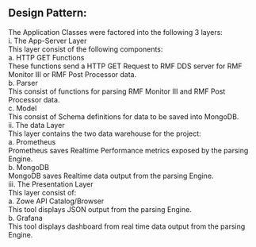 ## Design Pattern:
  The Application Classes were factored into the following 3 layers:  
  i. The App-Server Layer  
    This layer consist of the following components:  
    a. HTTP GET Functions  
      These functions send a HTTP GET Request to RMF DDS server for RMF Monitor III or RMF Post Processor data.  
    b. Parser  
      This consist of functions for parsing RMF Monitor III and RMF Post Processor data.  
    c. Model  
      This consist of Schema definitions for data to be saved into MongoDB.  
  ii. The data Layer  
    This layer contains the two data warehouse for the project:  
    a. Prometheus  
      Prometheus saves Realtime Performance metrics exposed by the parsing Engine.  
    b. MongoDB  
      MongoDB saves Realtime data output from the parsing Engine.  
  iii. The Presentation Layer  
    This layer consist of:  
    a. Zowe API Catalog/Browser  
      This tool displays JSON output from the parsing Engine.  
    b. Grafana  
      This tool displays dashboard from real time data output from the parsing Engine.  